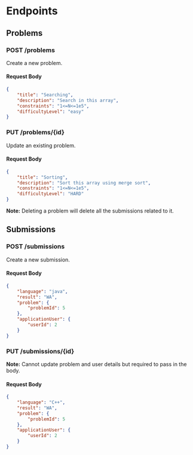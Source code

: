 # Endpoints

## Problems

### POST /problems

Create a new problem.

#### Request Body
```json
{
    "title": "Searching",
    "description": "Search in this array",
    "constraints": "1<=N<=1e5",
    "difficultyLevel": "easy"
}
```

### PUT /problems/{id}

Update an existing problem.

#### Request Body
```json
{
    "title": "Sorting",
    "description": "Sort this array using merge sort",
    "constraints": "1<=N<=1e5",
    "difficultyLevel": "HARD"
}
```

**Note:** Deleting a problem will delete all the submissions related to it.

## Submissions

### POST /submissions

Create a new submission.

#### Request Body
```json
{
    "language": "java",
    "result": "WA",
    "problem": {
        "problemId": 5
    },
    "applicationUser": {
        "userId": 2
    }
}
```

### PUT /submissions/{id}

**Note:** Cannot update problem and user details but required to pass in the body.

#### Request Body
```json
{
    "language": "C++",
    "result": "WA",
    "problem": {
        "problemId": 5
    },
    "applicationUser": {
        "userId": 2
    }
}
```